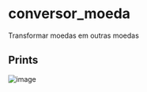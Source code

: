 # conversor_moeda

Transformar moedas em outras moedas

## Prints

![image](https://user-images.githubusercontent.com/47106171/112768175-11980d80-8ff1-11eb-8a32-cdb66495a75f.png)
